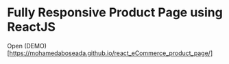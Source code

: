 # Fully Responsive Product Page using ReactJS

Open (DEMO)[https://mohamedaboseada.github.io/react_eCommerce_product_page/]
